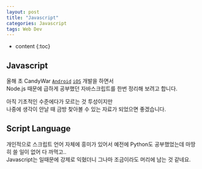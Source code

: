 ```yaml
---
layout: post
title: "Javascript"
categories: Javascript
tags: Web Dev
---
```


* content
{:toc}

## Javascript

올해 초 CandyWar
[`Android`](https://play.google.com/store/apps/details?id=com.htngames.candywar)
[`iOS`](https://itunes.apple.com/kr/app/candywar/id1091865831?mt=8)
개발을 하면서  
Node.js 때문에 급하게 공부했던 자바스크립트를 한번 정리해 보려고 합니다.



아직 기초적인 수준에다가 모르는 것 투성이지만  
나중에 생각이 안날 때 금방 찾아볼 수 있는 자료가 되었으면 좋겠습니다.

## Script Language

개인적으로 스크립트 언어 자체에 흥미가 있어서 예전에 Python도 공부했었는데 마땅히 쓸 일이 없어 다 까먹고..  
Javascript는 일때문에 강제로 익혔더니 그나마 조금이라도 머리에 남는 것 같네요.

